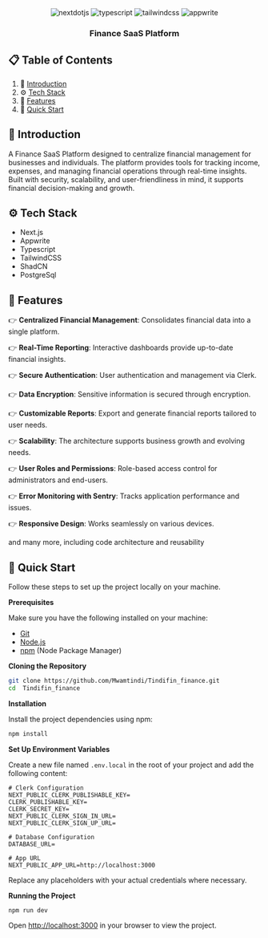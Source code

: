 <div align="center">
  <div>
    <img src="https://img.shields.io/badge/-Next_JS-black?style=for-the-badge&logoColor=white&logo=nextdotjs&color=FD306E" alt="nextdotjs" />
    <img src="https://img.shields.io/badge/-TypeScript-black?style=for-the-badge&logoColor=white&logo=typescript&color=3178C6" alt="typescript" />
    <img src="https://img.shields.io/badge/-Tailwind_CSS-black?style=for-the-badge&logoColor=white&logo=tailwindcss&color=06B6D4" alt="tailwindcss" />
    <img src="https://img.shields.io/badge/-Appwrite-black?style=for-the-badge&logoColor=white&logo=appwrite&color=FD366E" alt="appwrite" />
  </div>

  <h3 align="center">Finance SaaS Platform</h3>

</div>

## 📋 <a name="table">Table of Contents</a>

1. 🤖 [Introduction](#introduction)
2. ⚙️ [Tech Stack](#tech-stack)
3. 🔋 [Features](#features)
4. 🤸 [Quick Start](#quick-start)

## <a name="introduction">🤖 Introduction</a>

A Finance SaaS Platform designed to centralize financial management for businesses and individuals. The platform provides tools for tracking income, expenses, and managing financial operations through real-time insights. Built with security, scalability, and user-friendliness in mind, it supports financial decision-making and growth.


## <a name="tech-stack">⚙️ Tech Stack</a>

- Next.js
- Appwrite
- Typescript
- TailwindCSS
- ShadCN
- PostgreSql

## <a name="features">🔋 Features</a>

👉 **Centralized Financial Management**: Consolidates financial data into a single platform.

👉 **Real-Time Reporting**: Interactive dashboards provide up-to-date financial insights.

👉 **Secure Authentication**: User authentication and management via Clerk.

👉 **Data Encryption**: Sensitive information is secured through encryption.

👉 **Customizable Reports**: Export and generate financial reports tailored to user needs.

👉 **Scalability**: The architecture supports business growth and evolving needs.

👉 **User Roles and Permissions**: Role-based access control for administrators and end-users.

👉 **Error Monitoring with Sentry**: Tracks application performance and issues.

👉 **Responsive Design**: Works seamlessly on various devices.

and many more, including code architecture and reusability

## <a name="quick-start">🤸 Quick Start</a>

Follow these steps to set up the project locally on your machine.

**Prerequisites**

Make sure you have the following installed on your machine:

- [Git](https://git-scm.com/)
- [Node.js](https://nodejs.org/en)
- [npm](https://www.npmjs.com/) (Node Package Manager)

**Cloning the Repository**

```bash
git clone https://github.com/Mwamtindi/Tindifin_finance.git
cd  Tindifin_finance
```

**Installation**

Install the project dependencies using npm:

```bash
npm install
```

**Set Up Environment Variables**

Create a new file named `.env.local` in the root of your project and add the following content:

```env
# Clerk Configuration  
NEXT_PUBLIC_CLERK_PUBLISHABLE_KEY=
CLERK_PUBLISHABLE_KEY=
CLERK_SECRET_KEY=
NEXT_PUBLIC_CLERK_SIGN_IN_URL=
NEXT_PUBLIC_CLERK_SIGN_UP_URL=

# Database Configuration  
DATABASE_URL=

# App URL  
NEXT_PUBLIC_APP_URL=http://localhost:3000  
```

Replace any placeholders with your actual credentials where necessary.

**Running the Project**

```bash
npm run dev
```

Open [http://localhost:3000](http://localhost:3000) in your browser to view the project.
